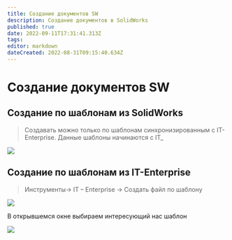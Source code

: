 ```yaml
---
title: Создание документов SW
description: Создание документов в SolidWorks
published: true
date: 2022-09-11T17:31:41.313Z
tags: 
editor: markdown
dateCreated: 2022-08-31T09:15:40.634Z
---
```


# Создание документов SW

## Создание по шаблонам из SolidWorks

>Создавать можно только по шаблонам синхронизированным с IT-Enterprise. Данные шаблоны начинаются с IT\_

![](<../../../../.gitbook/assets/image (501).png>)

## Создание по шаблонам из IT-Enterprise

>Инструменты-> IT – Enterprise -> Создать файл по шаблону


![](https://firebasestorage.googleapis.com/v0/b/gitbook-x-prod.appspot.com/o/spaces%2F-MBaL4-sguLCzbQd3FRY%2Fuploads%2F9w0t0IXvE5aDFkpzKXF4%2Ffile.png?alt=media)

В открывшемся окне выбираем интересующий нас шаблон

![](https://firebasestorage.googleapis.com/v0/b/gitbook-x-prod.appspot.com/o/spaces%2F-MBaL4-sguLCzbQd3FRY%2Fuploads%2F5eqSVELQ5xZvegAFQYcV%2Ffile.png?alt=media)
